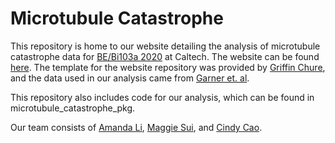 # Microtubule Catastrophe
This repository is home to our website detailing the analysis of microtubule
catastrophe data for [BE/Bi103a 2020](https://bebi103a.github.io/) at Caltech. 
The website can be found [here](https://amandaliusa.github.io/microtubule_catastrophe).
The template for the website repository was provided by [Griffin Chure](https://github.com/gchure),
and the data used in our analysis came from [Garner et. al](https://www.cell.com/cell/fulltext/S0092-8674(11)01287-6?_returnURL=https%3A%2F%2Flinkinghub.elsevier.com%2Fretrieve%2Fpii%2FS0092867411012876%3Fshowall%3Dtrue). 

This repository also includes code for our analysis, which can be found in microtubule_catastrophe_pkg. 

Our team consists of [Amanda Li](https://github.com/amandaliusa), [Maggie Sui](https://github.com/msui012), and 
[Cindy Cao](https://github.com/cindy-cao). 